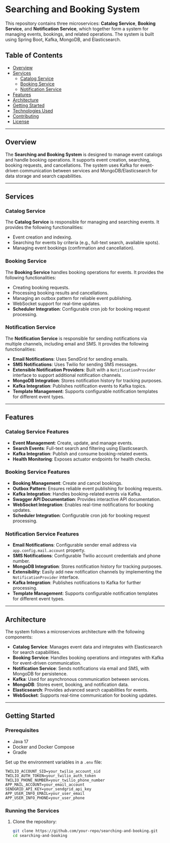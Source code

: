 # Searching and Booking System

This repository contains three microservices: **Catalog Service**, **Booking Service**, and **Notification Service**, which together form a system for managing events, bookings, and related operations. The system is built using Spring Boot, Kafka, MongoDB, and Elasticsearch.

## Table of Contents

- [Overview](#overview)
- [Services](#services)
    - [Catalog Service](#catalog-service)
    - [Booking Service](#booking-service)
    - [Notification Service](#notification-service)
- [Features](#features)
- [Architecture](#architecture)
- [Getting Started](#getting-started)
- [Technologies Used](#technologies-used)
- [Contributing](#contributing)
- [License](#license)

---

## Overview

The **Searching and Booking System** is designed to manage event catalogs and handle booking operations. It supports event creation, searching, booking requests, and cancellations. The system uses Kafka for event-driven communication between services and MongoDB/Elasticsearch for data storage and search capabilities.

---

## Services

### Catalog Service

The **Catalog Service** is responsible for managing and searching events. It provides the following functionalities:

- Event creation and indexing.
- Searching for events by criteria (e.g., full-text search, available spots).
- Managing event bookings (confirmation and cancellation).

### Booking Service

The **Booking Service** handles booking operations for events. It provides the following functionalities:

- Creating booking requests.
- Processing booking results and cancellations.
- Managing an outbox pattern for reliable event publishing.
- WebSocket support for real-time updates.
- **Scheduler Integration**: Configurable cron job for booking request processing.

### Notification Service

The **Notification Service** is responsible for sending notifications via multiple channels, including email and SMS. It provides the following functionalities:

- **Email Notifications**: Uses SendGrid for sending emails.
- **SMS Notifications**: Uses Twilio for sending SMS messages.
- **Extensible Notification Providers**: Built with a `NotificationProvider` interface to support additional notification channels.
- **MongoDB Integration**: Stores notification history for tracking purposes.
- **Kafka Integration**: Publishes notification events to Kafka topics.
- **Template Management**: Supports configurable notification templates for different event types.

---

## Features

### Catalog Service Features

- **Event Management**: Create, update, and manage events.
- **Search Events**: Full-text search and filtering using Elasticsearch.
- **Kafka Integration**: Publish and consume booking-related events.
- **Health Monitoring**: Exposes actuator endpoints for health checks.

### Booking Service Features

- **Booking Management**: Create and cancel bookings.
- **Outbox Pattern**: Ensures reliable event publishing for booking requests.
- **Kafka Integration**: Handles booking-related events via Kafka.
- **Swagger API Documentation**: Provides interactive API documentation.
- **WebSocket Integration**: Enables real-time notifications for booking updates.
- **Scheduler Integration**: Configurable cron job for booking request processing.

### Notification Service Features

- **Email Notifications**: Configurable sender email address via `app.config.mail.account` property.
- **SMS Notifications**: Configurable Twilio account credentials and phone number.
- **MongoDB Integration**: Stores notification history for tracking purposes.
- **Extensibility**: Easily add new notification channels by implementing the `NotificationProvider` interface.
- **Kafka Integration**: Publishes notifications to Kafka for further processing.
- **Template Management**: Supports configurable notification templates for different event types.

---

## Architecture

The system follows a microservices architecture with the following components:

- **Catalog Service**: Manages event data and integrates with Elasticsearch for search capabilities.
- **Booking Service**: Handles booking operations and integrates with Kafka for event-driven communication.
- **Notification Service**: Sends notifications via email and SMS, with MongoDB for persistence.
- **Kafka**: Used for asynchronous communication between services.
- **MongoDB**: Stores event, booking, and notification data.
- **Elasticsearch**: Provides advanced search capabilities for events.
- **WebSocket**: Supports real-time communication for booking updates.

---

## Getting Started

### Prerequisites

- Java 17
- Docker and Docker Compose
- Gradle

Set up the environment variables in a `.env` file:  
```
TWILIO_ACCOUNT_SID=your_twilio_account_sid
TWILIO_AUTH_TOKEN=your_twilio_auth_token
TWILIO_PHONE_NUMBER=your_twilio_phone_number
APP_MAIL_ACCOUNT=your_email_account
SENDGRID_API_KEY=your_sendgrid_api_key
APP_USER_INFO_EMAIL=your_user_email
APP_USER_INFO_PHONE=your_user_phone
```

### Running the Services

1. Clone the repository:
   ```bash
   git clone https://github.com/your-repo/searching-and-booking.git
   cd searching-and-booking
